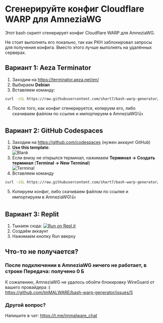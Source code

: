 # Сгенерируйте конфиг Cloudflare WARP для AmneziaWG
Этот bash скрипт сгенерирует конфиг Cloudflare WARP для AmneziaWG.

Не стоит выполнять его локально, так как РКН заблокировал запросы для получения конфига. Вместо этого лучше выполнять на удалённых серверах.

## Вариант 1: Aeza Terminator
1. Заходим на https://terminator.aeza.net/en/
2. Выбираем **Debian**
3. Вставляем команду:
```bash
curl -sSL https://raw.githubusercontent.com/shart7/bash-warp-generator/main/warp_generator.sh | bash
```
4. После того, как конфиг сгенерируется, копируем его, либо скачиваем файлом по ссылке и импортируем в AmneziaWG!👍
## Вариант 2: GitHub Codespaces
1. Заходим на https://github.com/codespaces (нужен аккаунт GitHub)
2. **Use this template**: \
![Blank](https://i.imgur.com/NzHCrZO.png)
3. Если внизу не открылся терминал, нажимаем **Терминал -> Создать терминал** (**Terminal -> New Terminal**) \
![Terminal](https://i.imgur.com/O1wzkyP.png)
4. Вставляем команду
```bash
curl -sSL https://raw.githubusercontent.com/shart7/bash-warp-generator/main/warp_generator.sh | bash
```
5. Копируем конфиг, либо скачиваем файлом по ссылке и импортируем в AmneziaWG!👍
## Вариант 3: Replit
1. Тыкаем сюда: [![Run on Repl.it](https://repl.it/badge/github/replit/upm)](https://replit.com/new/github/shart7/bash-warp-generator)
2. Создаём аккаунт
3. Нажимаем кнопку Run вверху


## Что-то не получается?
### После подключении в AmneziaWG ничего не работает, в строке **Передача**: получено 0 Б
К сожалению, AmneziaWG не удалось обойти блокировку WireGuard от вашего провайдера :( \
https://github.com/ImMALWARE/bash-warp-generator/issues/5

### Другой вопрос?
Напишите в чат: https://t.me/immalware_chat
